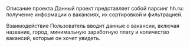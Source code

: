 Описание проекта
Данный проект представляет собой парсинг hh.ru: получение информации о вакансиях, их сортировкой и фильтрацией.

Взаимодействие 
Пользователь вводит данные о вакансии, включая название, город, минимальную заработную плату и количество вакансий, которые он хочет увидеть.
